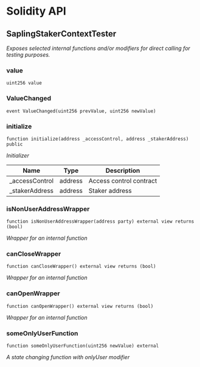 # Solidity API

## SaplingStakerContextTester

_Exposes selected internal functions and/or modifiers for direct calling for testing purposes._

### value

```solidity
uint256 value
```

### ValueChanged

```solidity
event ValueChanged(uint256 prevValue, uint256 newValue)
```

### initialize

```solidity
function initialize(address _accessControl, address _stakerAddress) public
```

_Initializer_

| Name | Type | Description |
| ---- | ---- | ----------- |
| _accessControl | address | Access control contract |
| _stakerAddress | address | Staker address |

### isNonUserAddressWrapper

```solidity
function isNonUserAddressWrapper(address party) external view returns (bool)
```

_Wrapper for an internal function_

### canCloseWrapper

```solidity
function canCloseWrapper() external view returns (bool)
```

_Wrapper for an internal function_

### canOpenWrapper

```solidity
function canOpenWrapper() external view returns (bool)
```

_Wrapper for an internal function_

### someOnlyUserFunction

```solidity
function someOnlyUserFunction(uint256 newValue) external
```

_A state changing function with onlyUser modifier_

